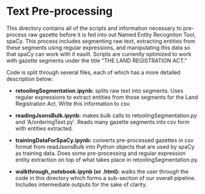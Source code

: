 # Text Pre-processing

This directory contains all of the scripts and information necessary to pre-process raw gazette before it is fed into out Named Entity Recogniton Tool, spaCy. This process includes segmenting raw text, extracting entities from these segments using regular expressions, and manipulating this data so that spaCy can work with it easilt. Scripts are currently optimized to work with gazette segments under the title "THE LAND REGISTRATION ACT."

Code is split through several files, each of which has a more detailed description below:

* **retoolingSegmentation.ipynb:** splits raw text into segments. Uses regular expressions to extract entities from those segments for the Land Registration Act. Write this information to csv.

* **readingJsonsBulk.ipynb:** makes bulk calls to retoolingSegmentation.py and 'A/orderingText.py'. Reads many gazette segments into csv form with entities extracted. 

* **trainingDataForSpaCy.ipynb:** converts pre-processed gazettes in csv format from readJsonsBulk into Python objects that are used by spaCy as training data. Does some pre-processing and regular expression entity extraction on top of what takes place in retoolingSegmentation.py.

* **walkthrough_notebook.ipynb (or .html):** walks the user through the code in this directory which forms a sub-section of our overall pipeline. Includes intermediate outputs for the sake of clarity.
